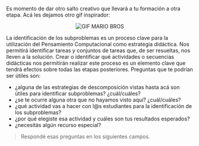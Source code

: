 Es momento de dar otro salto creativo que llevará a tu formación a otra etapa. Acá les dejamos otro gif inspirador:

<div align="center">
  <img src="https://user-images.githubusercontent.com/1039278/47478018-48551280-d7fe-11e8-8452-3e45c042fa24.gif" alt="GIF MARIO BROS" width="auto" height="auto">
</div>

La identificación de los subproblemas es un proceso clave para la utilización del Pensamiento Computacional como estrategia didáctica. Nos permitirá identificar tareas y conjuntos de tareas que, de ser resueltas, nos lleven a la solución. Crear o identificar qué actividades o secuencias didácticas nos permitirán realizar este proceso es un elemento clave que tendrá efectos sobre todas las etapas posteriores. Preguntas que te podrían ser útiles son:

* ¿alguna de las estrategias de descomposición vistas hasta acá son útiles para identificar subproblemas? ¿cuál/cuáles?
* ¿se te ocurre alguna otra que no hayamos visto aquí? ¿cuál/cuáles?
* ¿qué actividad vas a hacer con l@s estudiantes para la identificación de los subproblemas?
* ¿por qué elegiste esa actividad y cuáles son tus resultados esperados?
* ¿necesitás algún recurso especial?

> Respondé esas preguntas en los siguientes campos.
